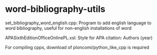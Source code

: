 # word-bibliography-utils

set_bibliography_word_english.cpp: Program to add english language to word bibliography, useful for non-english installations of word

APASixthEditionOfficeOnlinePL.xsl: Style for APA citation:  Authors (year)

For compiling cpps, download of ploncomi/python_like_cpp is required
